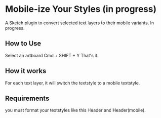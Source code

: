 # Mobile-ize Your Styles (in progress)

A Sketch plugin to convert selected text layers to their mobile variants. In progress.

## How to Use
Select an artboard
Cmd + SHIFT + Y
That's it.

## How it works
For each text layer, it will switch the textstyle to a mobile textstyle.

## Requirements
you must format your textstyles like this Header and Header(mobile).
